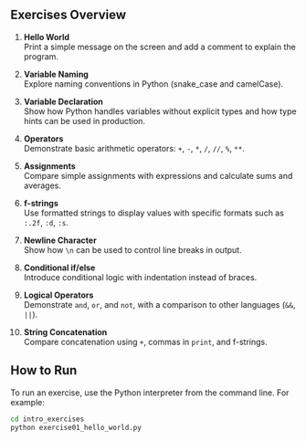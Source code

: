 
## Exercises Overview

1. **Hello World**  
   Print a simple message on the screen and add a comment to explain the program.

2. **Variable Naming**  
   Explore naming conventions in Python (snake_case and camelCase).

3. **Variable Declaration**  
   Show how Python handles variables without explicit types and how type hints can be used in production.

4. **Operators**  
   Demonstrate basic arithmetic operators: `+`, `-`, `*`, `/`, `//`, `%`, `**`.

5. **Assignments**  
   Compare simple assignments with expressions and calculate sums and averages.

6. **f-strings**  
   Use formatted strings to display values with specific formats such as `:.2f`, `:d`, `:s`.

7. **Newline Character**  
   Show how `\n` can be used to control line breaks in output.

8. **Conditional if/else**  
   Introduce conditional logic with indentation instead of braces.

9. **Logical Operators**  
   Demonstrate `and`, `or`, and `not`, with a comparison to other languages (`&&`, `||`).

10. **String Concatenation**  
    Compare concatenation using `+`, commas in `print`, and f-strings.

## How to Run

To run an exercise, use the Python interpreter from the command line. For example:

```bash
cd intro_exercises
python exercise01_hello_world.py
